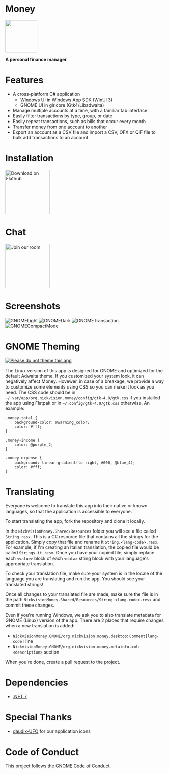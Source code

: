# Money
<img src="NickvisionMoney.Shared/Resources/org.nickvision.money.svg" width="100" height="100"/>

 **A personal finance manager**

# Features
- A cross-platform C# application
  - Windows UI in Windows App SDK (WinUI 3)
  - GNOME UI in gir.core (Gtk4/Libadwaita)
- Manage multiple accounts at a time, with a familiar tab interface
- Easily filter transactions by type, group, or date
- Easily repeat transactions, such as bills that occur every month
- Transfer money from one account to another
- Export an account as a CSV file and import a CSV, OFX or QIF file to bulk add transactions to an account

# Installation

<a href='https://flathub.org/apps/details/org.nickvision.money'><img width='140' alt='Download on Flathub' src='https://flathub.org/assets/badges/flathub-badge-en.png'/></a>

# Chat
<a href='https://matrix.to/#/#nickvision:matrix.org'><img width='140' alt='Join our room' src='https://user-images.githubusercontent.com/17648453/196094077-c896527d-af6d-4b43-a5d8-e34a00ffd8f6.png'/></a>

# Screenshots
<!--![WinUILight](https://user-images.githubusercontent.com/17648453/207794202-2ec536e0-106c-451d-b380-2091c2db96bf.png)
![WinUIDark](https://user-images.githubusercontent.com/17648453/207794094-f6e371b0-9c0e-4356-b9ea-7cdca7eb3b05.png)-->
![GNOMELight](NickvisionMoney.GNOME/Screenshots/OpenAccount.png)
![GNOMEDark](NickvisionMoney.GNOME/Screenshots/OpenAccountDark.png)
![GNOMETransaction](NickvisionMoney.GNOME/Screenshots/Transaction.png)![GNOMECompactMode](NickvisionMoney.GNOME/Screenshots/CompactMode.png)

# GNOME Theming

[![Please do not theme this app](https://stopthemingmy.app/badge.svg)](https://stopthemingmy.app) 

The Linux version of this app is designed for GNOME and optimized for the default Adwaita theme. If you customized your system look, it can negatively affect Money. Hovewer, in case of a breakage, we provide a way to customize some elements using CSS so you can make it look as you need. The CSS code should be in `~/.var/app/org.nickvision.money/config/gtk-4.0/gtk.css` if you installed the app using Flatpak or in `~/.config/gtk-4.0/gtk.css` otherwise. An example:

```
.money-total {
    background-color: @warning_color;
    color: #fff;
}

.money-income {
    color: @purple_2;
}

.money-expense {
    background: linear-gradient(to right, #000, @blue_4);
    color: #fff;
}
```

# Translating
Everyone is welcome to translate this app into their native or known languages, so that the application is accessible to everyone.

To start translating the app, fork the repository and clone it locally.

In the `NickvisionMoney.Shared/Resources` folder you will see a file called `String.resx`. This is a C# resource file that contains all the strings for the application. Simply copy that file and rename it `String.<lang-code>.resx`. For example, if I'm creating an Italian translation, the copied file would be called `Strings.it.resx`. Once you have your copied file, simply replace each `<value>` block of each `<data>` string block with your language's appropriate translation.

To check your translation file, make sure your system is in the locale of the language you are translating and run the app. You should see your translated strings!

Once all changes to your translated file are made, make sure the file is in the path `NickvisionMoney.Shared/Resources/String.<lang-code>.resx` and commit these changes.

Even if you're running Windows, we ask you to also translate metadata for GNOME (Linux) version of the app. There are 2 places that require changes when a new translation is added:
- `NickvisionMoney.GNOME/org.nickvision.money.desktop`: `Comment[lang-code]` line
- `NickvisionMoney.GNOME/org.nickvision.money.metainfo.xml`: `<description>` section

When you're done, create a pull request to the project.

# Dependencies
- [.NET 7](https://dotnet.microsoft.com/en-us/)

# Special Thanks
- [daudix-UFO](https://github.com/daudix-UFO) for our application icons

# Code of Conduct

This project follows the [GNOME Code of Conduct](https://wiki.gnome.org/Foundation/CodeOfConduct).

